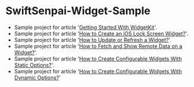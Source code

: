 # SwiftSenpai-Widget-Sample
- Sample project for article '[Getting Started With WidgetKit](https://swiftsenpai.com/development/getting-started-widgetkit/)'.
- Sample project for article '[How to Create an iOS Lock Screen Widget?](https://swiftsenpai.com/development/create-lock-screen-widget/)'.
- Sample project for article '[How to Update or Refresh a Widget?](https://swiftsenpai.com/development/refreshing-widget/)'.
- Sample project for article '[How to Fetch and Show Remote Data on a Widget?](https://swiftsenpai.com/development/widget-load-remote-data/)'.
- Sample project for article '[How to Create Configurable Widgets With Static Options?](https://swiftsenpai.com/development/configurable-widgets-static-options/)'.
- Sample project for article '[How to Create Configurable Widgets With Dynamic Options?](https://swiftsenpai.com/development/configurable-widgets-dynamic-options/)'
